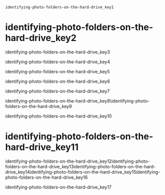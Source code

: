 ```ngMeta
identifying-photo-folders-on-the-hard-drive_key1
```
# identifying-photo-folders-on-the-hard-drive_key2
identifying-photo-folders-on-the-hard-drive_key3

identifying-photo-folders-on-the-hard-drive_key4

identifying-photo-folders-on-the-hard-drive_key5

identifying-photo-folders-on-the-hard-drive_key6


identifying-photo-folders-on-the-hard-drive_key7

identifying-photo-folders-on-the-hard-drive_key8\\identifying-photo-folders-on-the-hard-drive_key9

identifying-photo-folders-on-the-hard-drive_key10

# identifying-photo-folders-on-the-hard-drive_key11
identifying-photo-folders-on-the-hard-drive_key12identifying-photo-folders-on-the-hard-drive_key13identifying-photo-folders-on-the-hard-drive_key14identifying-photo-folders-on-the-hard-drive_key15identifying-photo-folders-on-the-hard-drive_key16

identifying-photo-folders-on-the-hard-drive_key17

